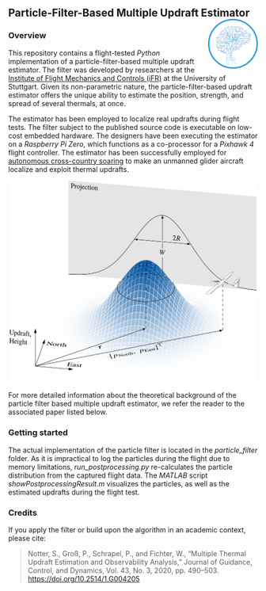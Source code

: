 ## Particle-Filter-Based Multiple Updraft Estimator <img src="resources/logo.png" align="right" width=100/>

### Overview
This repository contains a flight-tested *Python* implementation of a particle-filter-based multiple updraft estimator. The filter was developed by researchers at the [Institute of Flight Mechanics and Controls (iFR)](https://www.ifr.uni-stuttgart.de/en) at the University of Stuttgart. Given its non-parametric nature, the particle-filter-based updraft estimator offers the unique ability to estimate the position, strength, and spread of several thermals, at once.

The estimator has been employed to localize real updrafts during flight tests. The filter subject to the published source code is executable on low-cost embedded hardware. The designers have been executing the estimator on a *Raspberry Pi Zero*, which functions as a co-processor for a *Pixhawk 4* flight controller.
The estimator has been successfully employed for [autonomous cross-country soaring](https://github.com/ifrunistuttgart/RL_CrossCountrySoaring) to make an unmanned glider aircraft localize and exploit thermal updrafts.

<p align="middle">
  <img src="resources/observation_model.png" width="500", alt="Estimation problem illustration" />
</p>

For more detailed information about the theoretical background of the particle filter based multiple updraft estimator, we refer the reader to the associated paper listed below.

### Getting started
The actual implementation of the particle filter is located in the *particle_filter*  folder. As it is impractical to log the particles during the flight due to memory limitations, *run_postprocessing.py* re-calculates the particle distribution from the captured flight data. The *MATLAB* script *showPostprocessingResult.m* visualizes the particles,
as well as the estimated updrafts during the flight test.

### Credits
If you apply the filter or build upon the algorithm in an academic context, please cite:

> Notter, S., Groß, P., Schrapel, P., and Fichter, W., “Multiple Thermal Updraft Estimation and Observability Analysis,” Journal
of Guidance, Control, and Dynamics, Vol. 43, No. 3, 2020, pp. 490–503. https://doi.org/10.2514/1.G004205

